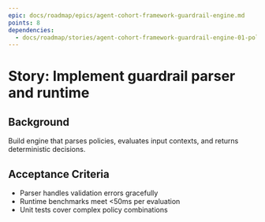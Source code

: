 ```yaml
---
epic: docs/roadmap/epics/agent-cohort-framework-guardrail-engine.md
points: 8
dependencies:
  - docs/roadmap/stories/agent-cohort-framework-guardrail-engine-01-policy-language.md
---
```

# Story: Implement guardrail parser and runtime

## Background
Build engine that parses policies, evaluates input contexts, and returns deterministic decisions.

## Acceptance Criteria
- Parser handles validation errors gracefully
- Runtime benchmarks meet <50ms per evaluation
- Unit tests cover complex policy combinations
